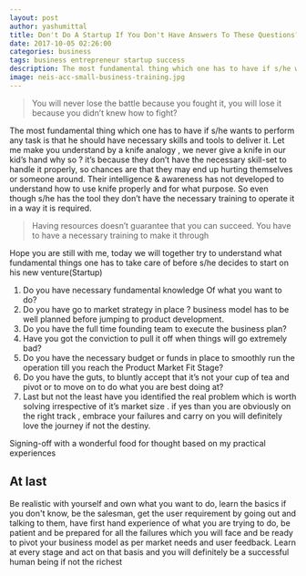 ```yaml
---
layout: post
author: yashumittal
title: Don't Do A Startup If You Don't Have Answers To These Questions?
date: 2017-10-05 02:26:00
categories: business
tags: business entrepreneur startup success
description: The most fundamental thing which one has to have if s/he wants to perform any task is that he should have necessary skills and tools to deliver it.
image: neis-acc-small-business-training.jpg
---
```


<blockquote>
You will never lose the battle because you fought it, you will lose it because you didn’t knew how to fight?
</blockquote>

The most fundamental thing which one has to have if s/he wants to perform any task is that he should have necessary skills and tools to deliver it. Let me make you understand by a knife analogy , we never give a knife in our kid’s hand why so ? it’s because they don’t have the necessary skill-set to handle it properly, so chances are that they may end up hurting themselves or someone around. Their intelligence & awareness has not developed to understand how to use knife properly and for what purpose. So even though s/he has the tool they don’t have the necessary training to operate it in a way it is required.

<blockquote>
Having resources doesn’t guarantee that you can succeed. You have to have a necessary training to make it through
</blockquote>

Hope you are still with me, today we will together try to understand what fundamental things one has to take care of before s/he decides to start on his new venture(Startup)
1. Do you have necessary fundamental knowledge Of what you want to do?
2. Do you have go to market strategy in place ? business model has to be well planned before jumping to product development.
3. Do you have the full time founding team to execute the business plan?
4. Have you got the conviction to pull it off when things will go extremely bad?
5. Do you have the necessary budget or funds in place to smoothly run the operation till you reach the Product Market Fit Stage?
6. Do you have the guts, to bluntly accept that it’s not your cup of tea and pivot or to move on to do what you are best doing at?
7. Last but not the least have you identified the real problem which is worth solving irrespective of it’s market size . if yes than you are obviously on the right track , embrace your failures and carry on you will definitely love the journey if not the destiny.

Signing-off with a wonderful food for thought based on my practical experiences

## At last

Be realistic with yourself and own what you want to do, learn the basics if you don't know, be the salesman, get the user requirement by going out and talking to them, have first hand experience of what you are trying to do, be patient and be prepared for all the failures which you will face and be ready to pivot your business model as per market needs and user feedback. Learn at every stage and act on that basis and you will definitely be a successful human being if not the richest
